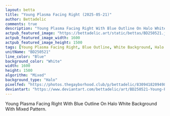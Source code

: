 ```yaml
---
layout: betta
title: "Young Plasma Facing Right (2025-05-21)"
author: Bettadelic
comments: true
description: "Young Plasma Facing Right With Blue Outline On Halo White Background With Mixed Pattern."
actpub_featured_image: "https://bettadelic.art/static/bettas/BD250521.jpg"
actpub_featured_image_width: 1600
actpub_featured_image_height: 1500
tags: [Young Plasma Facing Right, Blue Outline, White Background, Halo Background Pattern, Mixed Pattern, May 2025]
unitName: "BD250521"
line_color: "Blue"
background_color: "White"
width: 1600
height: 1500
algorithm: "Mixed"
background_type: "Halo"
pixelfed: "https://photos.thegayborhood.club/p/bettadelic/830941820949898685"
deviantart: "https://www.deviantart.com/bettadelic/art/BD250521-Young-Plasma-Facing-Right-2025-05-21-1197480862"
---
```


Young Plasma Facing Right With Blue Outline On Halo White Background With Mixed Pattern.
